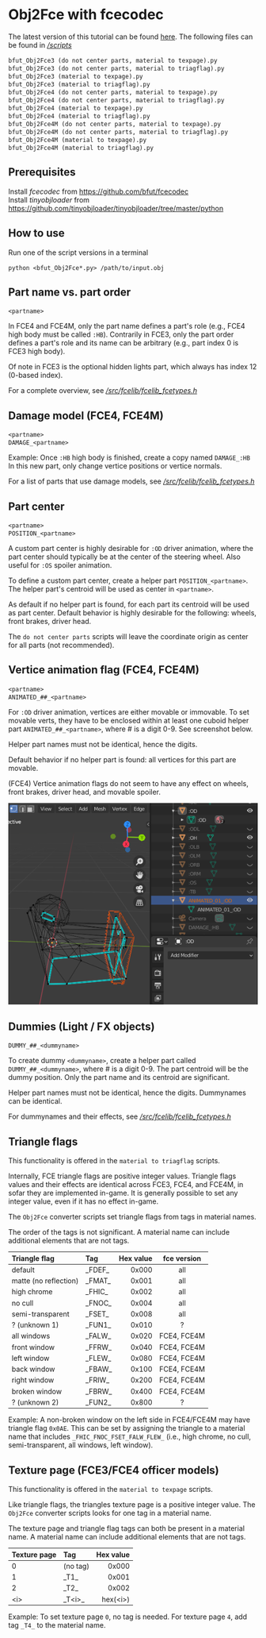 # Obj2Fce with fcecodec

The latest version of this tutorial can be found [here](https://github.com/bfut/fcecodec/tree/main/scripts/doc_Obj2Fce.MD).
The following files can be found in [_/scripts_](https://github.com/bfut/fcecodec/tree/main/scripts)

```
bfut_Obj2Fce3 (do not center parts, material to texpage).py
bfut_Obj2Fce3 (do not center parts, material to triagflag).py
bfut_Obj2Fce3 (material to texpage).py
bfut_Obj2Fce3 (material to triagflag).py
bfut_Obj2Fce4 (do not center parts, material to texpage).py
bfut_Obj2Fce4 (do not center parts, material to triagflag).py
bfut_Obj2Fce4 (material to texpage).py
bfut_Obj2Fce4 (material to triagflag).py
bfut_Obj2Fce4M (do not center parts, material to texpage).py
bfut_Obj2Fce4M (do not center parts, material to triagflag).py
bfut_Obj2Fce4M (material to texpage).py
bfut_Obj2Fce4M (material to triagflag).py
```

## Prerequisites

Install _fcecodec_ from https://github.com/bfut/fcecodec<br>
Install _tinyobjloader_ from https://github.com/tinyobjloader/tinyobjloader/tree/master/python

## How to use

Run one of the script versions in a terminal

    python <bfut_Obj2Fce*.py> /path/to/input.obj

## Part name vs. part order

    <partname>

In FCE4 and FCE4M, only the part name defines a part's role (e.g., FCE4 high
body must be called `:HB`). Contrarily in FCE3, only the part order defines a
part's role and its name can be arbitrary (e.g., part index 0 is FCE3 high
body).

Of note in FCE3 is the optional hidden lights part, which always has index 12
(0-based index).

For a complete overview, see [_/src/fcelib/fcelib_fcetypes.h_](https://github.com/bfut/fcecodec/blob/main/src/fcelib/fcelib_fcetypes.h)

## Damage model (FCE4, FCE4M)

    <partname>
    DAMAGE_<partname>

Example: Once `:HB` high body is finished, create a copy named `DAMAGE_:HB` <br>
In this new part, only change vertice positions or vertice normals.

For a list of parts that use damage models, see [_/src/fcelib/fcelib_fcetypes.h_](https://github.com/bfut/fcecodec/blob/main/src/fcelib/fcelib_fcetypes.h)

## Part center

    <partname>
    POSITION_<partname>

A custom part center is highly desirable for `:OD` driver animation, where the
part center should typically be at the center of the steering wheel. Also useful
for `:OS` spoiler animation.

To define a custom part center, create a helper part `POSITION_<partname>`. The
helper part's centroid will be used as center in `<partname>`.

As default if no helper part is found, for each part its centroid will be used
as part center. Default behavior is highly desirable for the following: wheels,
front brakes, driver head.

The `do not center parts` scripts will leave the coordinate origin as center for
all parts (not recommended).

## Vertice animation flag (FCE4, FCE4M)

    <partname>
    ANIMATED_##_<partname>

For `:OD` driver animation, vertices are either movable or immovable. To set
movable verts, they have to be enclosed within at least one cuboid helper part
`ANIMATED_##_<partname>`, where # is a digit 0-9. See screenshot below.

Helper part names must not be identical, hence the digits.

Default behavior if no helper part is found: all vertices for this part are
movable.

(FCE4) Vertice animation flags do not seem to have any effect on wheels, front
brakes, driver head, and movable spoiler.

![vert animation flag](../assets/fcecodec_handle_vertices_animation_flags.png)

## Dummies (Light / FX objects)

    DUMMY_##_<dummyname>

To create dummy `<dummyname>`, create a helper part called
`DUMMY_##_<dummyname>`, where # is a digit 0-9. The part centroid will be the
dummy position. Only the part name and its centroid are significant.

Helper part names must not be identical, hence the digits. Dummynames can be
identical.

For dummynames and their effects, see [_/src/fcelib/fcelib_fcetypes.h_](https://github.com/bfut/fcecodec/blob/main/src/fcelib/fcelib_fcetypes.h)

## Triangle flags

This functionality is offered in the `material to triagflag` scripts.

Internally, FCE triangle flags are positive integer values. Triangle flags
values and their effects are identical across FCE3, FCE4, and FCE4M, in sofar
they are implemented in-game. It is generally possible to set any integer
value, even if it has no effect in-game.

The `Obj2Fce` converter scripts set triangle flags from tags in material names.

The order of the tags is not significant. A material name can include additional
elements that are not tags.

| Triangle flag         |           Tag |   Hex value | fce version |
|:----------------------|:--------------|------------:|:-----------:|
| default               |      \_FDEF\_ |       0x000 |         all |
| matte (no reflection) |      \_FMAT\_ |       0x001 |         all |
| high chrome           |      \_FHIC\_ |       0x002 |         all |
| no cull               |      \_FNOC\_ |       0x004 |         all |
| semi-transparent      |      \_FSET\_ |       0x008 |         all |
| ? (unknown 1)         |      \_FUN1\_ |       0x010 |           ? |
| all windows           |      \_FALW\_ |       0x020 | FCE4, FCE4M |
| front window          |      \_FFRW\_ |       0x040 | FCE4, FCE4M |
| left window           |      \_FLEW\_ |       0x080 | FCE4, FCE4M |
| back window           |      \_FBAW\_ |       0x100 | FCE4, FCE4M |
| right window          |      \_FRIW\_ |       0x200 | FCE4, FCE4M |
| broken window         |      \_FBRW\_ |       0x400 | FCE4, FCE4M |
| ? (unknown 2)         |      \_FUN2\_ |       0x800 |           ? |

Example: A non-broken window on the left side in FCE4/FCE4M may have triangle
flag `0x0AE`. This can be set by assigning the triangle to a material name that
includes `_FHIC_FNOC_FSET_FALW_FLEW_` (i.e., high chrome, no cull,
semi-transparent, all windows, left window).

## Texture page (FCE3/FCE4 officer models)

This functionality is offered in the `material to texpage` scripts.

Like triangle flags, the triangles texture page is a positive integer
value. The `Obj2Fce` converter scripts looks for one tag in a material name.

The texture page and triangle flag tags can both be present in a material name.
A material name can include additional elements that are not tags.

| Texture page |  Tag       |   Hex value |
|:-------------|:---------- |------------:|
|            0 | (no tag)   |       0x000 |
|            1 | \_T1\_     |       0x001 |
|            2 | \_T2\_     |       0x002 |
|         <i\> | \_T\<i\>\_ |  hex(\<i\>) |

Example: To set texture page `0`, no tag is needed. For texture page `4`, add
tag `_T4_` to the material name.